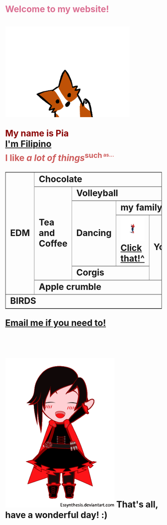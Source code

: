 <html>
<body background="ombray.jpg">
<h1><font color="#DB7093">Welcome to my website!</font><h1>

<img src="corgiwave.gif"> <br>
 
<font color="#8B0000"><b>My name is Pia</b></font><br>
<u>I'm Filipino</u><br>
<font color="#CD5C5C">I like <i>a lot of things</i><sup>such<sup><sub> as...<sub><br></font>
<p>

<tr>
<table border="1">
<tr>
<td rowspan="6">EDM</td>
<td colspan="6">Chocolate</td>
</tr>
<tr>
<td rowspan="4">Tea<br>and<br>Coffee</td>
<td colspan="4">Volleyball</td>
<td rowspan="6">I.C.T</td>
 </tr>
 <tr>
 <td rowspan="2">Dancing</td>
<td colspan="2">my family</td>
<td rowspan="4">Anime?</td>
</tr>
<td><a href="http://roosterteeth.com/"><img src="spiderman.gif"><br>Click that!^</td>
<td rowspan="2">Youtube</td>
</tr>
 <tr>
<td colspan="2">Corgis</td>
 </tr>
<td colspan="4">Apple crumble </td>
</tr>
<tr>
<td colspan="6">BIRDS</td>
</table>

<p><a href="mailto:piasam8@gmail.com">Email me if you need to!</a><p><br><br>
<img src="rwbywave.gif">
That's all, have a wonderful day! :)
</body><br>


